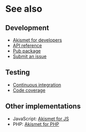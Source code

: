 # See also

## Development
- [Akismet for developers](https://akismet.com/development/api)
- [API reference](https://dev.belin.io/akismet.dart/api)
- [Pub package](https://pub.dev/packages/akismet)
- [Submit an issue](https://github.com/cedx/akismet.dart/issues)

## Testing
- [Continuous integration](https://github.com/cedx/akismet.dart/actions)
- [Code coverage](https://coveralls.io/github/cedx/akismet.dart)

## Other implementations
- JavaScript: [Akismet for JS](https://dev.belin.io/akismet.js)
- PHP: [Akismet for PHP](https://dev.belin.io/akismet.php)
